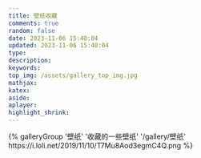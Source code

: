 ```yaml
---
title: 壁纸收藏
comments: true
random: false
date: 2023-11-06 15:40:04
updated: 2023-11-06 15:40:04
type:
description:
keywords:
top_img: /assets/gallery_top_img.jpg
mathjax:
katex:
aside:
aplayer:
highlight_shrink:
---
```


<div class="gallery-group-main">
{% galleryGroup '壁纸' '收藏的一些壁纸' '/gallery/壁纸' https://i.loli.net/2019/11/10/T7Mu8Aod3egmC4Q.png %}
</div>
